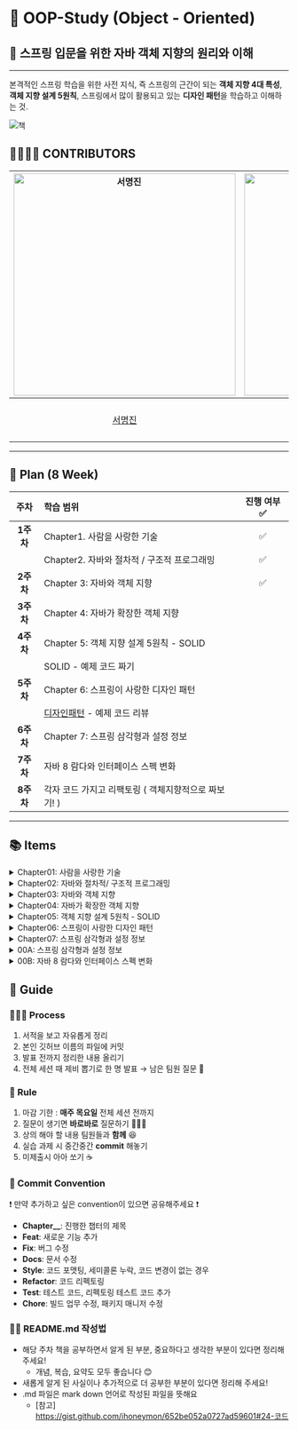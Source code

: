 # 🐸 OOP-Study (Object - Oriented)

## 📕 스프링 입문을 위한 자바 객체 지향의 원리와 이해

***
본격적인 스프링 학습을 위한 사전 지식, 즉 스프링의 근간이 되는 **객체 지향 4대 특성**, **객체 지향 설계 5원칙**, 스프링에서 많이 활용되고 있는 **디자인 패턴**을 학습하고 이해하는 것.

![책](https://user-images.githubusercontent.com/84395062/235654610-31edcaa8-b46a-451c-abbb-50f0f43e7603.png)

## 👨‍👩‍👧‍👧 CONTRIBUTORS

| <img src="https://user-images.githubusercontent.com/84395062/234909203-dd2cb336-6134-42e3-92a0-0a8cdcdc85f5.png" width=400px alt="서명진" />  | <img src="https://user-images.githubusercontent.com/84395062/234910437-c15e34b7-2e4b-4463-b34e-75eb674df4c8.png" width=400px alt="김자경" />  |  <img src="https://user-images.githubusercontent.com/84395062/234911192-3ba716d5-28b9-41bb-9a71-a4aedf1ff8ac.png" witdth=400px alt="허지영"/>  | <img src="https://user-images.githubusercontent.com/84395062/234911516-d01e43bb-27bd-4222-b485-80707686a591.png" width=400px alt="김수연"/> | <img src="https://user-images.githubusercontent.com/84395062/235310656-697ab52c-1c09-4467-b91b-c37a0053ae38.png" width=400px alt="이지윤" />  |
|:------------------------------------------------------------------------------------------------------------------------------------------:|:------------------------------------------------------------------------------------------------------------------------------------------:|:-------------------------------------------------------------------------------------------------------------------------------------------:|:----------------------------------------------------------------------------------------------------------------------------------------:|:------------------------------------------------------------------------------------------------------------------------------------------:|
|                                                   [서명진](https://github.com/myoungjinseo)                                                   |                                                     [김자경](https://github.com/jkkj0414)                                                     |                                                   [허지영](https://github.com/jiyoungmerong)                                                   |                                                    [김수연](https://github.com/tndusy27)                                                    |                                                     [이지윤](https://github.com/dd-jiyun)                                                     |

---
## 📁 Plan (8 Week)

| 주차      | 학습 범위                       | 진행 여부 ✅ |
|:---------:|:-----------------------------|:---------:|
| **1주차** | Chapter1. 사람을 사랑한 기술       |✅|
|          | Chapter2. 자바와 절차적 / 구조적 프로그래밍      |✅|
| **2주차** | Chapter 3: 자바와 객체 지향         |✅|
| **3주차** | Chapter 4: 자바가 확장한 객체 지향      |
| **4주차** | Chapter 5: 객체 지향 설계 5원칙 - SOLID          |
|          | SOLID - 예제 코드 짜기   |
| **5주차** | Chapter 6: 스프링이 사랑한 디자인 패턴      |
|          | [디자인패턴](https://refactoring.guru/ko/design-patterns) - 예제 코드 리뷰|
| **6주차** | Chapter 7: 스프링 삼각형과 설정 정보     |
| **7주차** | 자바 8 람다와 인터페이스 스펙 변화 |
| **8주차** | 각자 코드 가지고 리팩토링 ( 객체지향적으로 짜보기! ) |
---
## 📚 Items
<details>
<summary>Chapter01: 사람을 사랑한 기술</summary>
<div markdown="1">

- 신기술은 이전 기술의 어깨를 딛고
- 기계어에서 객체 지향 프로그래밍 언어로
    - 기계어-0과 1의 행진 / 너무나 비인간적인 언어
    - 어셈블리어-0과 1의 행진을 벗어나 인간 지향으로 / 기계어 니모닉
    - C 언어-강력한 이식성 / One Source Multi Object Use Anywhere
    - C++ 언어-정말 인간적인 프로그래밍 방법론, 객체 지향
    - 자바 - 진정한 객체 지향 언어
    - 신기술은 이전 기술의 어깨를 딛고 개발자를 위해 발전한다
    - 신기술이 역사 속에서 환영만 받은 것은 아니다
- 짧은 글, 긴 생각
    - UML을 대하는 자세
    - 당신은 CBD, SOA가 어려운가?
    - 객체 지향의 4대 특성을 누군가에게 설명할 수 있는가?
    - 스프링 프레임워크는 사상이면서 또 단일 제품이다
- 책 출간의 변

</div>
</details>

<details>
<summary>Chapter02: 자바와 절차적/ 구조적 프로그래밍</summary>
<div markdown="1">

- 자바 프로그램의 개발과 구동
    - 자바에 존재하는 절차적/구조적 프로그래밍의 유산
    - 다시 보는 main() 메서드: 메서드 스택 프레임
- 변수와 메모리: 변수! 너 어디 있니?
- 블록 구문과 메모리: 블록 스택 프레임
- 지역 변수와 메모리: 스택 프레임에 갇혔어요!
- 메서드 호출과 메모리: 메서드 스택 프레임 2
- 전역 변수와 메모리: 전역 변수 쓰지 말라니까요!
- 멀티 스레드 / 멀티 프로세스의 이해
- STS(또는 이클립스)를 이용해 T 메모리 영역 엿보기
- 정리 - 객체 지향은 절차적/구조적 프로그래밍의 어깨를 딛고
 
</div>
</details>

<details>
<summary>Chapter03: 자바와 객체 지향</summary>
<div markdown="1">

- 객체 지향은 인간 지향이다
- 객체 지향의 4 대 특성 - 캡! 상추다
- 클래스 vs. 객체 = 붕어빵틀 vs. 붕어빵 ???
- 추상화: 모델링 82
    - 추상화는 모델링이다
    - 추상화와 T 메모리
    - 클래스 멤버 vs. 객체 멤버 = static 멤버 vs. 인스턴스 멤버
- 상속: 재사용 + 확장
    - 상속의 강력함
    - 상속은 is a 관계를 만족해야 한다?
    - 다중 상속과 자바
    - 상속과 인터페이스
    - 상속과 UML 표기법
    - 상속과 T 메모리
- 다형성: 사용편의성
    - 오버라이딩? 오버로딩?
    - 다형성과 T 메모리
    - 다형성이 지원되지 않는 언어
- 캡슐화: 정보 은닉
    - 객체 멤버의 접근 제어자
- 참조 변수의 복사
- 정리 - 자바 키워드와 OOP 4 대 특성
 
</div>
</details>

<details>
<summary>Chapter04: 자바가 확장한 객체 지향</summary>
<div markdown="1">

- abstract 키워드 - 추상 메서드와 추상 클래스
- 생성자
- 클래스 생성 시의 실행 블록, static 블록
- final 키워드
    - final과 클래스
    - final과 변수
    - final과 메서드
- instanceof 연산자
- package 키워드
- interface 키워드와 implements 키워드
- this 키워드
- super 키워드
- 예비 고수를 위한 한마디
- 정리 - 자바 키워드와 OOP 확장

</div>
</details>

<details>
<summary>Chapter05: 객체 지향 설계 5원칙 - SOLID</summary>
<div markdown="1">

- SRP - 단일 책임 원칙
- OCP - 개방 폐쇄 원칙
- LSP - 리스코프 치환 원칙
- ISP - 인터페이스 분리 원칙
- DIP - 의존 역전 원칙
- 정리 - 객체 지향 세계와 SOLID

</div>
</details>

<details>
<summary>Chapter06: 스프링이 사랑한 디자인 패턴</summary>
<div markdown="1">

- 어댑터 패턴(Adapter Pattern)
- 프록시 패턴(Proxy Pattern)
- 데코레이터 패턴(Decorator Pattern)
- 싱글턴 패턴(Singleton Pattern)
- 템플릿 메서드 패턴(Template Method Pattern)
- 팩터리 메서드 패턴(Factory Method Pattern)
- 전략 패턴(Strategy Pattern)
- 템플릿 콜백 패턴(Template Callback Pattern - 견본/회신 패턴)
- 스프링이 사랑한 다른 패턴들

</div>
</details>

<details>
<summary>Chapter07: 스프링 삼각형과 설정 정보</summary>
<div markdown="1">

- IoC/DI - 제어의 역전/의존성 주입
    - 프로그래밍에서 의존성이란?
    - 스프링 없이 의존성 주입하기 1 - 생성자를 통한 의존성 주입
    - 스프링 없이 의존성 주입하기 2 - 속성을 통한 의존성 주입
    - 스프링을 통한 의존성 주입 - XML 파일 사용
    - 스프링을 통한 의존성 주입 - 스프링 설정 파일(XML)에서 속성 주입
    - 스프링을 통한 의존성 주입 - @Autowired를 통한 속성 주입
    - 스프링을 통한 의존성 주입 - @Resource를 통한 속성 주입
    - 스프링을 통한 의존성 주입 - @Autowired vs. @Resource vs. 태그
- AOP - Aspect? 관점? 핵심 관심사? 횡단 관심사?
    - 일단 덤벼 보자 - 실전편
    - 일단 덤벼 보자 - 설명편
    - 일단 덤벼 보자 - 용어편
    - 일단 덤벼 보자 - POJO와 XML 기반 AOP
    - AOP 기초 완성 310
- PSA - 일관성 있는 서비스 추상화

</div>
</details>


<details>
<summary>00A: 스프링 삼각형과 설정 정보</summary>
<div markdown="1">

- A.1 URL과 @RequestMapping 연결하기
- A.2 인메모리 DB HSQL 사용하기
- A.3 VO와 MyBatis를 이용한 DAO 구현
- A.4 서비스(Service) 구현
- A.5 목록 구현
- A.6 읽기 구현
- A.7 새 글 구현
- A.8 수정 구현
- A.9 삭제 구현
- A.10 리팩터링

</div>
</details>


<details>
<summary>00B: 자바 8 람다와 인터페이스 스펙 변화</summary>
<div markdown="1">

- B.1 람다가 도입된 이유
- B.2 람다란 무엇인가?
- B.3 함수형 인터페이스
- B.4 메서드 호출 인자로 람다 사용
- B.5 메서드 반환값으로 람다 사용
- B.6 자바 8 API에서 제공하는 함수형 인터페이스
- B.7 컬렉션 스트림에서 람다 사용
- B.8 메서드 레퍼런스와 생성자 레퍼런스
- B.9 인터페이스의 디폴트 메서드와 정적 메서드
- B.10 정리

</div>
</details>

## 📝 Guide

### 👨🏻‍💻 Process

1. 서적을 보고 자유롭게 정리
2. 본인 깃허브 이름의 파일에 커밋
3. 발표 전까지 정리한 내용 올리기
4. 전체 세션 때 제비 뽑기로 한 명 발표 → 남은 팀원 질문 👋

### 🔏 Rule
1. 마감 기한 : **매주 목요일** 전체 세션 전까지
2. 질문이 생기면 **바로바로** 질문하기 🙋🏻‍♀️
3. 상의 해야 할 내용 팀원들과 **함께** 😆
4. 실습 과제 시 중간중간 **commit** 해놓기
5. 미제출시 아아 쏘기 ☕️

###  💾 Commit Convention 
❗ 만약 추가하고 싶은 convention이 있으면 공유해주세요 ❗
- **Chapter__**: 진행한 챕터의 제목
- **Feat**: 새로운 기능 추가
- **Fix**: 버그 수정
- **Docs**: 문서 수정
- **Style**: 코드 포맷팅, 세미콜론 누락, 코드 변경이 없는 경우
- **Refactor**: 코드 리펙토링
- **Test**: 테스트 코드, 리펙토링 테스트 코드 추가
- **Chore**: 빌드 업무 수정, 패키지 매니저 수정


### ✍🏻 README.md 작성법
- 해당 주차 책을 공부하면서 알게 된 부분, 중요하다고 생각한 부분이 있다면 정리해 주세요!
    - 개념, 복습, 요약도 모두 좋습니다 😊
- 새롭게 알게 된 사실이나 추가적으로 더 공부한 부분이 있다면 정리해 주세요!
- .md 파일은 mark down 언어로 작성된 파일을 뜻해요
    - [참고] https://gist.github.com/ihoneymon/652be052a0727ad59601#24-코드
